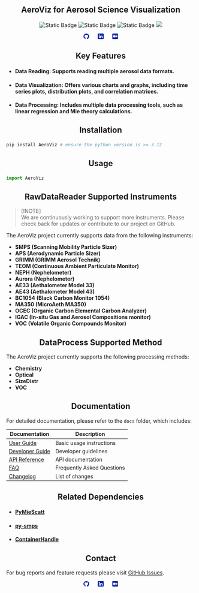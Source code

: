 ## <div align="center">AeroViz for Aerosol Science Visualization</div>

<p align="center">

  <img alt="Static Badge" src="https://img.shields.io/badge/python-3.12-blue?logo=python">
  <img alt="Static Badge" src="https://img.shields.io/badge/License-MIT-yellow">
  <img alt="Static Badge" src="https://img.shields.io/badge/github-updating-red?logo=github">
  <img src="https://img.shields.io/badge/testing-green?logo=Pytest&logoColor=blue">

</p>

<div align="center">

<a href="https://github.com/Alex870521"><img src="https://github.com/Alex870521/AeroViz/blob/main/assets/media/logo-social-github.png?raw=true" width="3%" alt="Alex870521 GitHub"></a>
<img src="https://github.com/Alex870521/AeroViz/blob/main/assets/media/logo-transparent.png?raw=true" width="3%">
<a href="https://www.linkedin.com/in/Alex870521/"><img src="https://github.com/Alex870521/AeroViz/blob/main/assets/media/logo-social-linkedin.png?raw=true" width="3%" alt="Alex870521 LinkedIn"></a>
<img src="https://github.com/Alex870521/AeroViz/blob/main/assets/media/logo-transparent.png?raw=true" width="3%">
<a href="https://medium.com/@alex870521"><img src="https://github.com/Alex870521/AeroViz/blob/main/assets/media/logo-social-medium.png?raw=true" width="3%" alt="Alex870521 Medium"></a>

</div>

## <div align="center">Key Features</div>

* #### Data Reading: Supports reading multiple aerosol data formats.
* #### Data Visualization: Offers various charts and graphs, including time series plots, distribution plots, and correlation matrices.
* #### Data Processing: Includes multiple data processing tools, such as linear regression and Mie theory calculations.


## <div align="center">Installation</div>

```bash
pip install AeroViz # ensure the python version is >= 3.12
```

## <div align="center">Usage</div>

```python
import AeroViz
```

## <div align="center">RawDataReader Supported Instruments</div>

> [!NOTE]\
> We are continuously working to support more instruments. Please check back for updates or contribute to our project on
> GitHub.

The AeroViz project currently supports data from the following instruments:

- **SMPS (Scanning Mobility Particle Sizer)**
- **APS (Aerodynamic Particle Sizer)**
- **GRIMM (GRIMM Aerosol Technik)**
- **TEOM (Continuous Ambient Particulate Monitor)**
- **NEPH (Nephelometer)**
- **Aurora (Nephelometer)**
- **AE33 (Aethalometer Model 33)**
- **AE43 (Aethalometer Model 43)**
- **BC1054 (Black Carbon Monitor 1054)**
- **MA350 (MicroAeth MA350)**
- **OCEC (Organic Carbon Elemental Carbon Analyzer)**
- **IGAC (In-situ Gas and Aerosol Compositions monitor)**
- **VOC (Volatile Organic Compounds Monitor)**

## <div align="center">DataProcess Supported Method</div>

The AeroViz project currently supports the following processing methods:

- **Chemistry**
- **Optical**
- **SizeDistr**
- **VOC**

## <div align="center">Documentation</div>

For detailed documentation, please refer to the `docs` folder, which includes:

<div align="center">

| Documentation                              | Description                |
|--------------------------------------------|----------------------------|
| [User Guide](docs/user_guide.md)           | Basic usage instructions   |
| [Developer Guide](docs/developer_guide.md) | Developer guidelines       |
| [API Reference](docs/api_reference.md)     | API documentation          |
| [FAQ](docs/faq.md)                         | Frequently Asked Questions |
| [Changelog](docs/changelog.md)             | List of changes            |

</div>

## <div align="center">Related Dependencies</div>

* #### [PyMieScatt](https://github.com/bsumlin/PyMieScatt.git)
* #### [py-smps](https://github.com/quant-aq/py-smps.git)
* #### [ContainerHandle](https://github.com/yrr-Su/ContainerHandle.git)

## <div align="center">Contact</div>

For bug reports and feature requests please visit [GitHub Issues](https://github.com/Alex870521/DataPlot/issues).

<div align="center">

<a href="https://github.com/Alex870521"><img src="https://github.com/Alex870521/AeroViz/blob/main/assets/media/logo-social-github.png?raw=true" width="3%" alt="Alex870521 GitHub"></a>
<img src="https://github.com/Alex870521/AeroViz/blob/main/assets/media/logo-transparent.png?raw=true" width="3%">
<a href="https://www.linkedin.com/in/Alex870521/"><img src="https://github.com/Alex870521/AeroViz/blob/main/assets/media/logo-social-linkedin.png?raw=true" width="3%" alt="Alex870521 LinkedIn"></a>
<img src="https://github.com/Alex870521/AeroViz/blob/main/assets/media/logo-transparent.png?raw=true" width="3%">
<a href="https://medium.com/@alex870521"><img src="https://github.com/Alex870521/AeroViz/blob/main/assets/media/logo-social-medium.png?raw=true" width="3%" alt="Alex870521 Medium"></a>


</div>